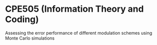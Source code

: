 # CPE505 (Information Theory and Coding)
Assessing the error performance of different modulation schemes using Monte Carlo simulations
